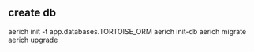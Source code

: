 ## create db
aerich init -t app.databases.TORTOISE_ORM
aerich init-db
aerich migrate
aerich upgrade
